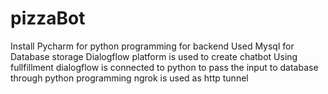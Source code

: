 # pizzaBot
Install Pycharm for python programming for backend
Used Mysql for Database storage
Dialogflow platform is used to create chatbot
Using fullfillment dialogflow is connected to python to pass the input to database through python programming
ngrok is used as http tunnel
